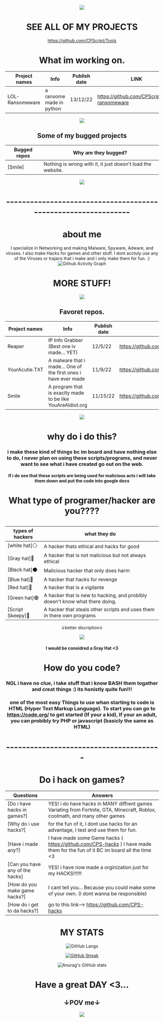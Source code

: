 
<p align="center">
 <img src="https://freepngimg.com/thumb/coffee/62047-coffee-for-icons-windows-tea-cup-computer-thumb.png" />
</p>

<div align="center">

  
 
 
 
 
 # SEE ALL OF MY PROJECTS
https://github.com/CPScript/Tools
 
 
 
 # What im working on.
Project names | Info | Publish date | LINK
--------- | --------- | --------- | --------- 
LOL-Ransomeware | a ransome made in python | 13/12/22 | https://github.com/CPScript/LOL-ransomeware

 
 
 
 
 
 
 
 
 
 
 
<p align="center">
 <img src="https://static.thenounproject.com/png/239041-200.png" />
</p>

## Some of my bugged projects
Bugged repos | Why are they bugged?
--------- | ---------
[Smile] | Nothing is wrong with it, it just doesn't load the website.

<p align="center">
 <img src="https://static.thenounproject.com/png/3311300-200.png" />
</p>

# --------------------------------------------------------------


# about me
I specialize in Networking and making Malware, Spyware, Adware, and viruses. I also make Hacks for games and other stuff.
I dont acctuly use any of the Viruses or trajans that i make and i only make them for fun. :)
![Github Activity Graph](https://activity-graph.herokuapp.com/graph?username=CPScript&theme=theme_xcode)




 # MORE STUFF!

<p align="center">
 <img src="https://creazilla-store.fra1.digitaloceanspaces.com/cliparts/79332/coding-clipart-md.png" />
</p>

## Favoret repos.
Project names | Info | Publish date | LINK
--------- | --------- | --------- | --------- 
Reaper | IP Info Grabber (Best one iv made... YET) | 12/5/22 | https://github.com/CPScript/Reaper
YourAcutie.TXT | A malware that i made... One of the first ones i have ever made | 11/9/22 | https://github.com/CPScript/YourAcutie.TXT
Smile | A program that is exactly made to be like YouAreAIdiot.org | 11/15/22 | https://github.com/CPScript/Smile



<p align="center">
 <img src="https://info.thinklab.design/hs-fs/hubfs/Campaigns/Events/Hackathon/2022/TL21_Hackathon_LP_icon_4.png?width=400&height=400&name=TL21_Hackathon_LP_icon_4.png" />
</p>


# why do i do this?
### i make these kind of things bc im board and have nothing else to do, I never plan on using these scripts/programs, and never want to see what i have created go out on the web.

#### If i do see that these scripts are being used for malicious acts i will take them down and put the code into google docs













# What type of programer/hacker are you????
######  
types of hackers | what they do
--------- | ---------
[white hat]⚪ | A hacker thats ethical and hacks for good
[Gray hat]🔘 | A hacker that is not malicious but not always ethical
[Black hat]⚫ | Malicious hacker that only does harm 
[Blue hat]🔵 | A hacker that hacks for revenge
[Red hat]🔴 | A hacker that is a vigilante
[Green hat]🟢 | A hacker that is new to hacking, and probibly doesn't know what there doing.
[Script Skeepy]🤮 | A hacker that steals other scripts and uses them in there own programs

↓better discription↓

<p align="center">
 <img src="https://sectigostore.com/blog/wp-content/uploads/2020/12/breakdown-different-types-of-hackers2.png" />
</p>

#### I would be considred a Gray Hat <3













# How do you code?
### NGL i have no clue, i take stuff that i know BASH them togather and creat things :)     its honistly quite fun!!!
### one of the most easy Things to use whan starting to code is HTML (Hyper Text Markup Language). To start you can go to https://code.org/ to get started (If your a kid), If your an adult, you can probibly try PHP or javascript (basicly the same as HTML) 
# ---------------------------------------






# Do i hack on games?

Questions | Answers
--------- | ---------
[Do i have hacks in games?] | YES! i do have hacks in MANY diffrent games Variating from Fortnite, GTA, Minecraft, Roblox, coolmath, and many other games
[Why do i use hacks?] | for the fun of it, I dont use hacks for an advantage, I test and use them for fun.
[Have i made any?] | I have made some Game hacks ( https://github.com/CPS-hacks ) I have made them for the fun of it BC im board all the time <3
[Can you have any of the hacks] | YES! i have now made a orginization just for my HACKS!!!!!! 
[How do you make game hacks?] | I cant tell you... Because you could make some of your own. (I dont wanna be responsible)
[How do i get to da hacks?] | go to this link--> https://github.com/CPS-hacks

# MY STATS

![GitHub Langs](https://github-readme-stats.vercel.app/api/top-langs/?username=CPScript&layout=compact&theme=blue-green)

[![GitHub Streak](https://github-readme-streak-stats.herokuapp.com?user=CPScript&theme=hacker&date_format=M%20j%5B%2C%20Y%5D)](https://git.io/streak-stats)

![Anurag's GitHub stats](https://github-readme-stats.vercel.app/api?username=CPScript&show_icons=true&theme=synthwave)

# Have a great DAY <3...
## ↓POV me↓

<p align="center">
 <img src="https://media2.giphy.com/media/B4dt6rXq6nABilHTYM/200w.gif?cid=6c09b952gmulkvgs2s32dk721wmozo0kycqzktvc9t13p2ev&rid=200w.gif&ct=g" />
</p>

